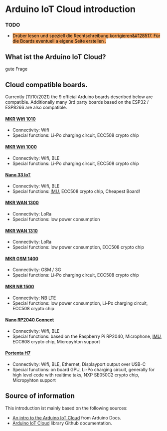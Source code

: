 # Arduino IoT Cloud introduction
### TODO
- <span style="background-color: #F4A460; color: black">Drüber lesen und speziell die Rechtschreibung korrigieren&#128517. Für die Boards eventuell a eigene Seite erstellen 	.</span>

## What ist the Arduino IoT Cloud?
gute Frage

## Cloud compatible boards.
Currently (11/10/2021) the 9 official Arduino boards described below are compatible. Additionally many 3rd party boards based on the ESP32 / ESP8266 are also compatible.

#### [MKR Wifi 1010](https://store.arduino.cc/products/arduino-mkr1000-wifi?_gl=1%2Aot1d9z%2A_ga%2AMTMxNDE3NTMxNi4xNjMyNzQzOTk1%2A_ga_NEXN8H46L5%2AMTYzMzk3MjMzNy4xNS4xLjE2MzM5NzQ2MjcuMA..)
- Connectivity: Wifi
- Special functions:  Li-Po charging circuit,  ECC508 crypto chip

#### [MKR Wifi 1000](https://store.arduino.cc/products/arduino-mkr-wifi-1010?_gl=1%2Aot1d9z%2A_ga%2AMTMxNDE3NTMxNi4xNjMyNzQzOTk1%2A_ga_NEXN8H46L5%2AMTYzMzk3MjMzNy4xNS4xLjE2MzM5NzQ2MjcuMA..)
- Connectivity: Wifi, BLE
- Special functions:  Li-Po charging circuit,  ECC508 crypto chip

#### [Nano 33 IoT](https://store.arduino.cc/products/arduino-nano-rp2040-connect?_gl=1%2Aot1d9z%2A_ga%2AMTMxNDE3NTMxNi4xNjMyNzQzOTk1%2A_ga_NEXN8H46L5%2AMTYzMzk3MjMzNy4xNS4xLjE2MzM5NzQ2MjcuMA..)
- Connectivity: Wifi, BLE
- Special functions: [IMU](https://en.wikipedia.org/wiki/Inertial_measurement_unit), ECC508 crypto chip, Cheapest Board!

#### [MKR WAN 1300](https://store.arduino.cc/products/arduino-mkr-wan-1300-lora-connectivity?_gl=1%2Aot1d9z%2A_ga%2AMTMxNDE3NTMxNi4xNjMyNzQzOTk1%2A_ga_NEXN8H46L5%2AMTYzMzk3MjMzNy4xNS4xLjE2MzM5NzQ2MjcuMA..)
- Connectivity: LoRa
- Special functions:  low power consumption

#### [MKR WAN 1310](https://store.arduino.cc/products/arduino-mkr-wan-1310?_gl=1%2Aot1d9z%2A_ga%2AMTMxNDE3NTMxNi4xNjMyNzQzOTk1%2A_ga_NEXN8H46L5%2AMTYzMzk3MjMzNy4xNS4xLjE2MzM5NzQ2MjcuMA..)
- Connectivity: LoRa
- Special functions:  low power consumption, ECC508 crypto chip

#### [MKR GSM 1400](https://store.arduino.cc/products/arduino-mkr-gsm-1400?_gl=1%2Aot1d9z%2A_ga%2AMTMxNDE3NTMxNi4xNjMyNzQzOTk1%2A_ga_NEXN8H46L5%2AMTYzMzk3MjMzNy4xNS4xLjE2MzM5NzQ2MjcuMA..)
- Connectivity: GSM / 3G 
- Special functions: Li-Po charging circuit, ECC508 crypto chip

#### [MKR NB 1500](https://store.arduino.cc/products/arduino-mkr-nb-1500?_gl=1%2Aot1d9z%2A_ga%2AMTMxNDE3NTMxNi4xNjMyNzQzOTk1%2A_ga_NEXN8H46L5%2AMTYzMzk3MjMzNy4xNS4xLjE2MzM5NzQ2MjcuMA..)
- Connectivity: NB LTE
- Special functions: low power consumption, Li-Po charging circuit, ECC508 crypto chip

#### [Nano RP2040 Connect](https://store.arduino.cc/products/arduino-nano-33-iot?_gl=1%2Aot1d9z%2A_ga%2AMTMxNDE3NTMxNi4xNjMyNzQzOTk1%2A_ga_NEXN8H46L5%2AMTYzMzk3MjMzNy4xNS4xLjE2MzM5NzQ2MjcuMA..)
- Connectivity: Wifi, BLE
- Special functions: based on the Raspberry Pi RP2040, Microphone, [IMU](https://en.wikipedia.org/wiki/Inertial_measurement_unit), ECC608 crypto chip, Micropyhton support

#### [Portenta H7](https://store.arduino.cc/products/portenta-h7?_gl=1%2Aot1d9z%2A_ga%2AMTMxNDE3NTMxNi4xNjMyNzQzOTk1%2A_ga_NEXN8H46L5%2AMTYzMzk3MjMzNy4xNS4xLjE2MzM5NzQ2MjcuMA..)
- Connectivity: Wifi, BLE, Ethernet, Displayport output over USB-C
- Special functions: on board GPU, Li-Po charging circuit, generally for high level code with realtime taks, NXP SE050C2 crypto chip,  Micropyhton support

## Source of information
This introduction ist mainly based on the following sources:

- [An intro to the Arduino IoT Cloud](https://docs.arduino.cc/foundations/starting-guide/arduino-iot-cloud) from Arduino Docs.
- [Arduino IoT Cloud](https://github.com/arduino-libraries/ArduinoIoTCloud) library Github documentation.

